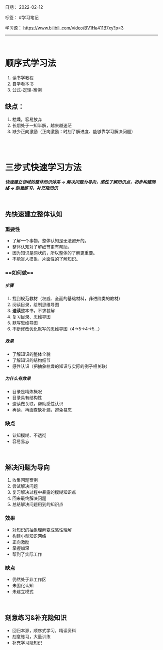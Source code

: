 日期： 2022-02-12

标签： #学习笔记

学习源： https://www.bilibili.com/video/BV1Ha411B7xy?p=3

---

</br>

# 顺序式学习法
1. 读书学教程
2. 自学看本书
3. 公式-定理-案例

## 缺点：
1. 枯燥，容易放弃
2. 长期处于一知半解，越来越迷茫
3. 缺少正向激励（正向激励：时刻了解进度、能够靠学习解决问题）

</br></br>

# 三步式快速学习方法
 _**快速建立领域的整体知识体系 -> 解决问题为导向，感性了解知识点，初步构建网络 -> 刻意练习，补充隐知识**_

</br>

## 先快速建立整体认知
### 重要性
- 了解一个事物，整体认知是无法避开的。
- 整体认知对了解细节更有帮助。
- 因为知识是网状的，所以整体的了解更重要。
- 不能盲人摸象，片面性的了解知识。

### ==如何做==
##### 步骤
1. 找到规范教材（权威、全面的基础材料，非进阶类的教材）
2. 阅读目录，绘制思维导图
3. **速读**整本书，不求甚解
4. 复习目录、思维导图
5. 默写思维导图
6. 不断修改优化默写的思维导图（4->5->4->5...）

##### 效果
- 了解知识的整体全貌
- 了解知识的结构细节
- 感性认识（把抽象枯燥的知识与实际的例子相关联）

##### 为什么有效果
- 目录是精炼概况
- 目录具有结构性
- 速读做关联，帮助感性认识
- 再读、再画查缺补漏，避免易忘

### 缺点
- 认知模糊、不透彻
- 容易易忘

</br>

## 解决问题为导向
1. 收集问题案例
2. 尝试解决问题
3. 复习解决过程中暴露的模糊知识点
4. 回来最终解决问题
5. 总结解决问题用到的知识点

### 效果
- 对知识的抽象理解变成感性理解
- 构建小型知识网络
- 正向激励
- 掌握加深
- 帮到了实际工作

### 缺点
- 仍然处于非工作区
- 未固化认知
- 未建立模式

</br>

## 刻意练习&补充隐知识
- 回归本源，顺序式学习，精读资料
- 刻意练习，大量训练
- 补充学习隐知识